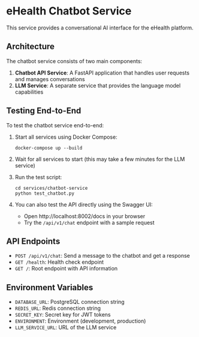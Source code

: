 # eHealth Chatbot Service

This service provides a conversational AI interface for the eHealth platform.

## Architecture

The chatbot service consists of two main components:

1. **Chatbot API Service**: A FastAPI application that handles user requests and manages conversations
2. **LLM Service**: A separate service that provides the language model capabilities

## Testing End-to-End

To test the chatbot service end-to-end:

1. Start all services using Docker Compose:
   ```
   docker-compose up --build
   ```

2. Wait for all services to start (this may take a few minutes for the LLM service)

3. Run the test script:
   ```
   cd services/chatbot-service
   python test_chatbot.py
   ```

4. You can also test the API directly using the Swagger UI:
   - Open http://localhost:8002/docs in your browser
   - Try the `/api/v1/chat` endpoint with a sample request

## API Endpoints

- `POST /api/v1/chat`: Send a message to the chatbot and get a response
- `GET /health`: Health check endpoint
- `GET /`: Root endpoint with API information

## Environment Variables

- `DATABASE_URL`: PostgreSQL connection string
- `REDIS_URL`: Redis connection string
- `SECRET_KEY`: Secret key for JWT tokens
- `ENVIRONMENT`: Environment (development, production)
- `LLM_SERVICE_URL`: URL of the LLM service
